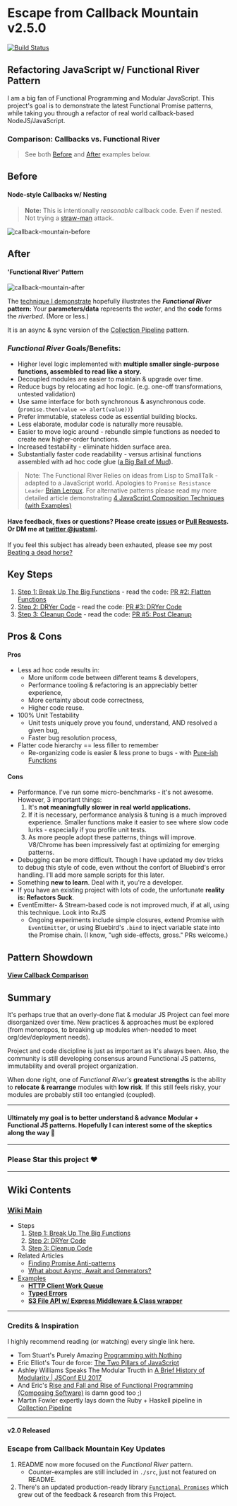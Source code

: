 # Escape from Callback Mountain v2.5.0

[![Build Status](https://travis-ci.org/justsml/escape-from-callback-mountain.svg?branch=master)](https://travis-ci.org/justsml/escape-from-callback-mountain)

## Refactoring JavaScript w/ Functional River Pattern

I am a big fan of Functional Programming and Modular JavaScript. This project's goal is to demonstrate the latest Functional Promise patterns, while taking you through a refactor of real world callback-based NodeJS/JavaScript.

### Comparison: Callbacks vs. Functional River

> See both [Before](#before) and [After](#after) examples below.

## Before
#### Node-style Callbacks w/ Nesting

> **Note:** This is intentionally _reasonable_ callback code. Even if nested. Not trying a [straw-man](https://en.wikipedia.org/wiki/Straw_man) attack.

![callback-mountain-before](https://cloud.githubusercontent.com/assets/397632/25775652/5e49b444-3267-11e7-937c-8b786da9314a.png)

## After
#### 'Functional River' Pattern
![callback-mountain-after](https://cloud.githubusercontent.com/assets/397632/25775651/5e499aae-3267-11e7-8f08-2150730189b4.png)

<!-- 

#### Functional River Highlights
![Functional River Highlights](https://user-images.githubusercontent.com/397632/38474143-e96bf632-3b57-11e8-8589-cbe3b3782d1a.gif)

-->

The [technique I demonstrate](#after) hopefully illustrates the **_Functional River_ pattern:** 
Your **parameters/data** represents the _water_, and the **code** forms the _riverbed_. (More or less.)

It is an async & sync version of the [Collection Pipeline](https://martinfowler.com/articles/collection-pipeline/) pattern.

### _Functional River_ Goals/Benefits:

* Higher level logic implemented with **multiple smaller single-purpose functions, assembled to read like a story.**
* Decoupled modules are easier to maintain & upgrade over time.
* Reduce bugs by relocating ad hoc logic. (e.g. one-off transformations, untested validation)
* Use same interface for both synchronous & asynchronous code. (`promise.then(value => alert(value))`)
* Prefer immutable, stateless code as essential building blocks.
* Less elaborate, modular code is naturally more reusable.
* Easier to move logic around - rebundle simple functions as needed to create new higher-order functions.
* Increased testability - eliminate hidden surface area.
* Substantially faster code readability - versus artisinal functions assembled with ad hoc code glue ([a Big Ball of Mud](https://en.wikipedia.org/wiki/Big_ball_of_mud)).

> Note: The Functional River Relies on ideas from Lisp to SmallTalk - adapted to a JavaScript world.
> Apologies to `Promise Resistance Leader` [Brian Leroux](https://twitter.com/brianleroux). For alternative patterns please read my more detailed article demonstrating [4 JavaScript Composition Techniques (with Examples)](http://www.danlevy.net/2017/03/10/functional-javascript-composition/)

#### Have feedback, fixes or questions? Please create [issues](https://github.com/justsml/escape-from-callback-mountain/issues/new) or [Pull Requests](https://github.com/justsml/escape-from-callback-mountain/compare). Or DM me at [twitter @justsml](https://twitter.com/justsml).

If you feel this subject has already been exhauted, please see my post [Beating a dead horse?](https://github.com/justsml/escape-from-callback-mountain/wiki/Beating-a-dead-horse%3F)


## Key Steps

1. [Step 1: Break Up The Big Functions](https://github.com/justsml/escape-from-callback-mountain/wiki/Step-1:-Break-Up-The-Big-Functions) - read the code: [PR #2: Flatten Functions](https://github.com/justsml/escape-from-callback-mountain/pull/2/files?diff=unified)
1. [Step 2: DRYer Code](https://github.com/justsml/escape-from-callback-mountain/wiki/Step-2:-DRYer-Code) - read the code: [PR #3: DRYer Code](https://github.com/justsml/escape-from-callback-mountain/pull/3/files?diff=unified)
1. [Step 3: Cleanup Code](https://github.com/justsml/escape-from-callback-mountain/wiki/Step-3:-Post-Cleanup) - read the code: [PR #5: Post Cleanup](https://github.com/justsml/escape-from-callback-mountain/pull/5/files?diff=unified)


## Pros & Cons

#### Pros

* Less ad hoc code results in:
  * More uniform code between different teams & developers,
  * Performance tooling & refactoring is an appreciably better experience,
  * More certainty about code correctness,
  * Higher code reuse.
* 100% Unit Testability
  * Unit tests uniquely prove you found, understand, AND resolved a given bug,
  * Faster bug resolution process,
* Flatter code hierarchy == less filler to remember
  * Re-organizing code is easier & less prone to bugs - with [Pure-ish Functions](https://en.wikipedia.org/wiki/Pure_function)


#### Cons

* Performance. I've run some micro-benchmarks - it's not awesome. However, 3 important things:
  1. It's **not meaningfully slower in real world applications.**
  1. If it is necessary, performance analysis & tuning is a much improved experience. Smaller functions make it easier to see where slow code lurks - especially if you profile unit tests.
  1. As more people adopt these patterns, things will improve. V8/Chrome has been impressively fast at optimizing for emerging patterns.
* Debugging can be more difficult. Though I have updated my dev tricks to debug this style of code, even without the confort of Bluebird's error handling. I'll add more sample scripts for this later.
* Something **new to learn**. Deal with it, you're a developer.
* If you have an existing project with lots of code, the unfortunate **reality is: Refactors Suck**.
* EventEmitter- & Stream-based code is not improved much, if at all, using this technique. Look into RxJS
  - Ongoing experiments include simple closures, extend Promise with `EventEmitter`, or using Bluebird's `.bind` to inject variable state into the Promise chain. (I know, "ugh side-effects, gross." PRs welcome.)


## Pattern Showdown

#### [View Callback Comparison](docs/comparison-callbacks.md)



## Summary

It's perhaps true that an overly-done flat & modular JS Project can feel more disorganized over time. New practices & approaches must be explored (from monorepos, to breaking up modules when-needed to meet org/dev/deployment needs).

Project and code discipline is just as important as it's always been. Also, the community is still developing consensus around Functional JS patterns, immutability and overall project organization.

When done right, one of _Functional River's_ **greatest strengths** is the ability to **relocate & rearrange** modules with **low risk**. If this still feels risky, your modules are probably still too entangled (coupled).

----------

#### Ultimately my goal is to better understand & advance Modular + Functional JS patterns. Hopefully I can interest some of the skeptics along the way :crossed_fingers:

-----------

### Please Star this project ❤️

--------------

## Wiki Contents

### [Wiki Main](https://github.com/justsml/escape-from-callback-mountain/wiki)

* Steps
  1. [Step 1: Break Up The Big Functions](https://github.com/justsml/escape-from-callback-mountain/wiki/Step-1:-Break-Up-The-Big-Functions)
  1. [Step 2: DRYer Code](https://github.com/justsml/escape-from-callback-mountain/wiki/Step-2:-DRYer-Code)
  1. [Step 3: Cleanup Code](https://github.com/justsml/escape-from-callback-mountain/wiki/Step-3:-Post-Cleanup)
* Related Articles
  * [Finding Promise Anti-patterns](https://github.com/justsml/escape-from-callback-mountain/wiki/Beating-a-dead-horse%3F)
  * [What about Async, Await and Generators?](https://github.com/justsml/escape-from-callback-mountain/wiki/What-about-Async,-Await-and-Generators%3F)
* [Examples](https://github.com/justsml/escape-from-callback-mountain/blob/master/examples/)
  * [**HTTP Client Work Queue**](https://github.com/justsml/escape-from-callback-mountain/wiki/Example:-HTTP-Client-Work-Queue)
  * [**Typed Errors**](https://github.com/justsml/escape-from-callback-mountain/blob/master/examples/typed-errors/auth.js#L18-L33)
  * [**S3 File API w/ Express Middleware & Class wrapper**](https://github.com/justsml/escape-from-callback-mountain/tree/master/examples/functional-s3-block-store)

-----------

### Credits & Inspiration

I highly recommend reading (or watching) every single link here.

- Tom Stuart's Purely Amazing [Programming with Nothing](http://codon.com/programming-with-nothing)
- Eric Elliot's Tour de force: [The Two Pillars of JavaScript](https://medium.com/javascript-scene/the-two-pillars-of-javascript-ee6f3281e7f3)
- Ashley Williams Speaks The Modular Tructh in [A Brief History of Modularity | JSConf EU 2017](https://youtu.be/vypCsVm5z28)
- And Eric's [Rise and Fall and Rise of Functional Programming (Composing Software)](https://medium.com/javascript-scene/the-rise-and-fall-and-rise-of-functional-programming-composable-software-c2d91b424c8c) is damn good too ;)
- Martin Fowler expertly lays down the Ruby + Haskell pipeline in [Collection Pipeline](https://martinfowler.com/articles/collection-pipeline/)


------------


#### v2.0 Released
### Escape from Callback Mountain Key Updates

1. README now more focused on the _Functional River_ pattern.
    * Counter-examples are still included in `./src`, just not featured on README.
1. There's an updated production-ready library [`Functional Promises`](https://github.com/functional-promises/functional-promises) which grew out of the feedback & research from this Project.

